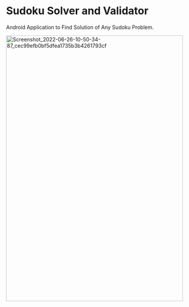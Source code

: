 # Sudoku  Solver and Validator
 Android Application to Find Solution of Any Sudoku Problem.

<img width="480" height="720" alt="Screenshot_2022-06-26-10-50-34-87_cec99efb0bf5dfea1735b3b4261793cf" src="https://user-images.githubusercontent.com/103625079/175802039-85f74f3e-6b1f-4578-a9a7-ebe00619e858.jpg">
